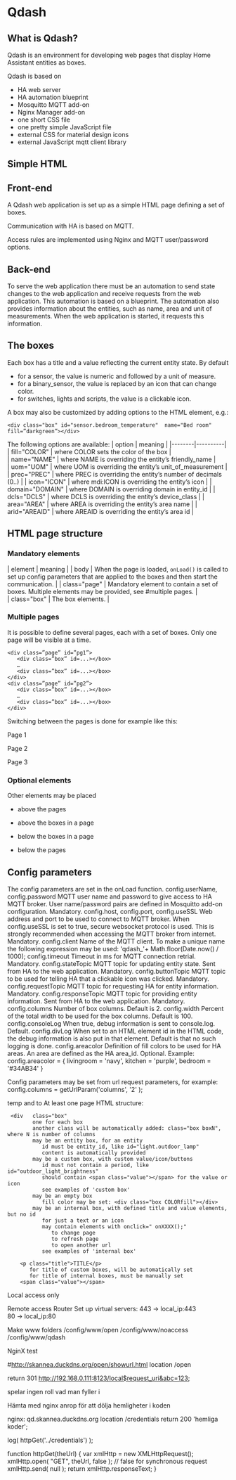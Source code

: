 # Qdash
## What is Qdash?
Qdash is an environment for developing web pages that display Home Assistant entities as boxes.

Qdash is based on
- HA web server 
- HA automation blueprint
- Mosquitto MQTT add-on  
- Nginx Manager add-on
- one short CSS file
- one pretty simple JavaScript file
- external CSS for material design icons 
- external JavaScript mqtt client library 

## Simple HTML
  <body onload="onLoad();"> 
     <div class="page">
        <div class="box" id="sensor.outdoor_temperature"></div>
        <div class="box" id="sensor.bedroom_temperature"></div>
        <div class="box" id="sensor.garage_temperature"></div>
     <div class="box" id="switch.garage_radiator"></div>
        <div class="box" id="light.outdoor_lamp"></div>
        <div class="box" id="script.all_lamps_off"></div>
     </div>
  </body>

## Front-end
A Qdash web application is set up as a simple HTML page defining a set of boxes.

Communication with HA is based on MQTT. 

Access rules are implemented using Nginx and MQTT user/password options.

## Back-end
To serve the web application there must be an automation to send state changes to the web application and receive requests from the web application. This automation is based on a blueprint. The automation also provides information about the entities, such as name, area and unit of measurements. When the web application is started, it requests this information. 

## The boxes
Each box has a title and a value reflecting the current entity state. By default 
- for a sensor, the value is numeric and followed by a unit of measure.
- for a binary_sensor, the value is replaced by an icon that can change color.
- for switches, lights and scripts, the value is a clickable icon. 

A box may also be customized by adding options to the HTML element, e.g.:

`<div class="box" id="sensor.bedroom_temperature" 
 name="Bed room" fill=”darkgreen”></div>`

The following options are available:
| option |  meaning |
|--------|----------|
| fill="COLOR"  |         	where COLOR sets the color of the box   |  
| name="NAME"    |       	where NAME is overriding the entity’s friendly_name  |   
| uom="UOM"  |             	where UOM is overriding the entity’s unit_of_measurement |
| prec="PREC"    |         	where PREC is overriding the entity’s number of decimals (0..) |
| icon="ICON"    |          	where mdi:ICON is overriding the entity’s icon |
| domain="DOMAIN" |  	where DOMAIN is overriding domain in entity_id |
| dcls="DCLS"   |          	where DCLS is overriding the entity’s device_class  |
| area="AREA"   |         	where AREA is overriding the entity’s area name |
| arid="AREAID"    |      	where AREAID is overriding the entity’s area id |

## HTML page structure
### Mandatory elements
  <body onload="onLoad();"> 
      <div class="page">
        <div class="box"></div>
      </div>
   </body>


| element | meaning |
| body  | When the page is loaded, `onLoad()` is called to set up config parameters that are applied to the boxes and then start the communication.  | 
 |  class="page" | Mandatory element to contain a set of boxes. Multiple elements may be provided, see #multiple pages.  |  
 | class="box" | The box elements. |

### Multiple pages
It is possible to define several pages, each with a set of boxes. Only one page will be visible at a time.
    
    <div class=”page” id=”pg1”>
       <div class=”box” id=...></box>
       …
       <div class=”box” id=...></box>
    </div>
    <div class=”page” id=”pg2”>
       <div class=”box” id=...></box>
       …
       <div class=”box” id=...></box>
    </div>

Switching between the pages is done for example like this:
 
<p onclick=“onShowPage(‘pg1’)”>Page 1</p> 
<p onclick=“onShowPage(‘pg2’)”>Page 2</p> 
<p onclick=“onShowPage(‘pg3’)”>Page 3</p> 



### Optional elements

Other elements may be placed 
- above the pages
- above the boxes in a page
- below the boxes in a page
- below the pages

    <body onload="onLoad();"> 
        <div class="nobox"></div>   
        <div class="page">
          <div class="nobox"></div>   
          <div class="box"></div>
          <div class="nobox"></div>   
        </div>
        <div class="nobox"></div>
     </body>
 
## Config parameters
The config parameters are set in the onLoad function.
config.userName, config.password
MQTT user name and password to give access to HA MQTT broker. User name/password pairs are defined in Mosquitto add-on configuration. 
Mandatory.
config.host, config.port, config.useSSL
Web address and port to be used to connect to MQTT broker.
When config.useSSL is set to true, secure websocket protocol is used. This is strongly recommended when accessing the MQTT broker from internet.
Mandatory.
config.client
Name of the MQTT client.
To make a unique name the following expression may be used:
 'qdash_'+ Math.floor(Date.now() / 1000); 
config.timeout
Timeout in ms for MQTT connection retrial. Mandatory.
config.stateTopic
MQTT topic for updating entity state. Sent from HA to the web application. Mandatory. 
config.buttonTopic
MQTT topic to be used for telling HA that a clickable icon was clicked. Mandatory. 
config.requestTopic
MQTT topic for requesting HA for entity information. Mandatory. 
config.responseTopic
MQTT topic for providing entity information. Sent from HA to the web application. Mandatory. 
config.columns
Number of box columns.
Default is 2.
config.width
Percent of the total width to be used for the box columns. 
Default is 100.
config.consoleLog
When true, debug information is sent to console.log. Default.
config.divLog
When set to an HTML element id in the HTML code, the debug information is also put in that element. 
Default is that no such logging is done.
config.areacolor
Definition of fill colors to be used for HA areas. An area are defined as the HA area_id.
Optional.
Example:
config.areacolor = {
   livingroom = 'navy',
   kitchen    = 'purple',
   bedroom    = '#34AB34'
}

Config parameters may be set from url request parameters, for example:
config.columns = getUrlParam('columns', '2' );



 temp and to At least one page 
HTML structure:

<body>
  <div    class="page"
          one for each page
          an id is required if more than one
          which page to show is selected with onShowPage( id ) 
          if more than one, onShowPage must be called onLoad

     <div   class="box"
            one for each box
            another class will be automatically added: class="box boxN", where N is number of columns 
            may be an entity box, for an entity
               id must be entity_id, like id="light.outdoor_lamp"
               content is automatically provided 
            may be a custom box, with custom value/icon/buttons
               id must not contain a period, like id="outdoor_light_brightness"
               should contain <span class="value"></span> for the value or icon                
               see examples of 'custom box' 
            may be an empty box
               fill color may be set: <div class="box COLORfill"></div>   
            may be an internal box, with defined title and value elements, but no id     
               for just a text or an icon
               may contain elements with onclick=" onXXXX();" 
                  to change page
                  to refresh page
                  to open another url
               see examples of 'internal box' 
         
        <p class="title">TITLE</p>  
           for title of custom boxes, will be automatically set
           for title of internal boxes, must be manually set   
        <span class="value"></span>
               
            


Local access only


Remote access
Router
Set up virtual servers:
443 → local_ip:443            
80 → local_ip:80

Make www folders
/config/www/open
/config/www/noaccess
/config/www/qdash


NginX
test 
           
#http://skannea.duckdns.org/open/showurl.html
location /open

return 301 http://192.168.0.111:8123/local$request_uri&abc=123;

spelar ingen roll vad man fyller i

Hämta med nginx anrop
för att dölja hemligheter i koden

nginx: 
qd.skannea.duckdns.org
location /credentials
return 200 'hemliga koder';

log( httpGet('../credentials') );
 
function httpGet(theUrl)
{
    var xmlHttp = new XMLHttpRequest();
    xmlHttp.open( "GET", theUrl, false ); // false for synchronous request
    xmlHttp.send( null );
    return xmlHttp.responseText;
}



